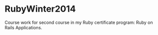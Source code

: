 RubyWinter2014
==============

Course work for second course in my Ruby certificate program: Ruby on Rails Applications.
